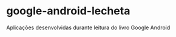google-android-lecheta
======================

Aplicações desenvolvidas durante leitura do livro Google Android
